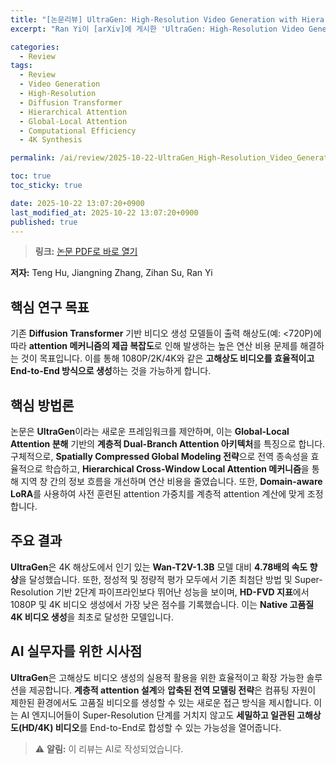```yaml
---
title: "[논문리뷰] UltraGen: High-Resolution Video Generation with Hierarchical Attention"
excerpt: "Ran Yi이 [arXiv]에 게시한 'UltraGen: High-Resolution Video Generation with Hierarchical Attention' 논문에 대한 자세한 리뷰입니다."

categories:
  - Review
tags:
  - Review
  - Video Generation
  - High-Resolution
  - Diffusion Transformer
  - Hierarchical Attention
  - Global-Local Attention
  - Computational Efficiency
  - 4K Synthesis

permalink: /ai/review/2025-10-22-UltraGen_High-Resolution_Video_Generation_with_Hierarchical_Attention/

toc: true
toc_sticky: true

date: 2025-10-22 13:07:20+0900
last_modified_at: 2025-10-22 13:07:20+0900
published: true
---
```

> **링크:** [논문 PDF로 바로 열기](https://arxiv.org/abs/2510.18775)

**저자:** Teng Hu, Jiangning Zhang, Zihan Su, Ran Yi



## 핵심 연구 목표
기존 **Diffusion Transformer** 기반 비디오 생성 모델들이 출력 해상도(예: <720P)에 따라 **attention 메커니즘의 제곱 복잡도**로 인해 발생하는 높은 연산 비용 문제를 해결하는 것이 목표입니다. 이를 통해 1080P/2K/4K와 같은 **고해상도 비디오를 효율적이고 End-to-End 방식으로 생성**하는 것을 가능하게 합니다.

## 핵심 방법론
논문은 **UltraGen**이라는 새로운 프레임워크를 제안하며, 이는 **Global-Local Attention 분해** 기반의 **계층적 Dual-Branch Attention 아키텍처**를 특징으로 합니다. 구체적으로, **Spatially Compressed Global Modeling 전략**으로 전역 종속성을 효율적으로 학습하고, **Hierarchical Cross-Window Local Attention 메커니즘**을 통해 지역 창 간의 정보 흐름을 개선하며 연산 비용을 줄였습니다. 또한, **Domain-aware LoRA**를 사용하여 사전 훈련된 attention 가중치를 계층적 attention 계산에 맞게 조정합니다.

## 주요 결과
**UltraGen**은 4K 해상도에서 인기 있는 **Wan-T2V-1.3B** 모델 대비 **4.78배의 속도 향상**을 달성했습니다. 또한, 정성적 및 정량적 평가 모두에서 기존 최첨단 방법 및 Super-Resolution 기반 2단계 파이프라인보다 뛰어난 성능을 보이며, **HD-FVD 지표**에서 1080P 및 4K 비디오 생성에서 가장 낮은 점수를 기록했습니다. 이는 **Native 고품질 4K 비디오 생성**을 최초로 달성한 모델입니다.

## AI 실무자를 위한 시사점
**UltraGen**은 고해상도 비디오 생성의 실용적 활용을 위한 효율적이고 확장 가능한 솔루션을 제공합니다. **계층적 attention 설계**와 **압축된 전역 모델링 전략**은 컴퓨팅 자원이 제한된 환경에서도 고품질 비디오를 생성할 수 있는 새로운 접근 방식을 제시합니다. 이는 AI 엔지니어들이 Super-Resolution 단계를 거치지 않고도 **세밀하고 일관된 고해상도(HD/4K) 비디오**를 End-to-End로 합성할 수 있는 가능성을 열어줍니다.

> ⚠️ **알림:** 이 리뷰는 AI로 작성되었습니다.